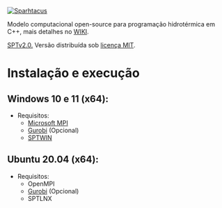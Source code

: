 [![Sparhtacus](https://sparhtacus.com/wp-content/uploads/2020/12/spt-hzG.png)](https://sparhtacus.com/sobre/)

Modelo computacional open-source para programação hidrotérmica em C++, mais detalhes no [WIKI](https://github.com/SPARHTACUS/SPTcpp/wiki). 

[SPTv2.0.](https://github.com/SPARHTACUS/SPTcpp/releases/tag/alpha) Versão distribuída sob [licença MIT](https://github.com/SPARHTACUS/SPTcpp/blob/main/LICENSE.md). 


# Instalação e execução

## Windows 10 e 11 (x64):

* Requisitos:
  * [Microsoft MPI](https://docs.microsoft.com/en-us/message-passing-interface/microsoft-mpi)
  * [Gurobi](https://www.gurobi.com/) (Opcional)
  * [SPTWIN](https://github.com/SPARHTACUS/SPTcpp/releases/tag/alpha)

## Ubuntu 20.04 (x64):

* Requisitos:
  * OpenMPI
  * [Gurobi](https://www.gurobi.com/) (Opcional)
  * SPTLNX 
